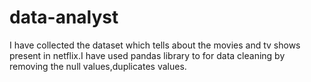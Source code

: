 # data-analyst
I have collected the dataset which tells about the movies and tv shows present in netflix.I have used pandas library to for data cleaning by removing the null values,duplicates values.
